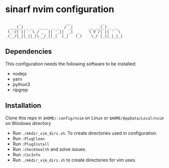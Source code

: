 # sinarf nvim configuration

```shell
      _                    __              _
  ___(_) _ _   __ _  _ _  / _|       __ __(_) _ __
 (_-/| || ' \ / _` || '_||  _|  _    \ V /| || '  \
 /__/|_||_||_|\__/_||_|  |_|   (_)    \_/ |_||_|_|_|
```

## Dependencies

This configuration needs the following software to be installed:

- nodejs
- yarn
- python3
- ripgrep

## Installation

Clone this repo in `$HOME/.config/nvim` on Linux or `$HOME/AppData/Local/nvim` on Windows directory

- Run `./mkdir_vim_dirs.sh`. To create directories used in configuration.
- Run `:PlugClean`
- Run `:PlugInstall`
- Run `:checkhealth` and solve issues.
- Run `:CocInfo`
- Run `./mkdir_vim_dirs.sh` to create directories for vim uses.
